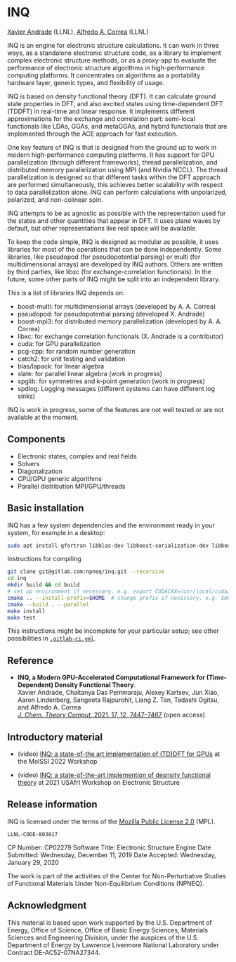 # INQ

[Xavier Andrade](mailto:xavier@llnl.gov) (LLNL), [Alfredo A. Correa](mailto:correaa@llnl.gov) (LLNL)

INQ is an engine for electronic structure calculations.
It can work in three ways, as a standalone electronic structure code, as a library to implement complex electronic structure methods, or as a proxy-app to evaluate the performance of electronic structure algorithms in high-performance computing platforms.
It concentrates on algorithms as a portability hardware layer, generic types, and flexibility of usage.

INQ is based on density functional theory (DFT).
It can calculate ground state properties in DFT, and also excited states using time-dependent DFT (TDDFT) in real-time and linear response.
It implements different approximations for the exchange and correlation part: semi-local functionals like LDAs, GGAs, and metaGGAs, and hybrid functionals that are implemented through the ACE approach for fast execution.

One key feature of INQ is that is designed from the ground up to work in modern high-performance computing platforms.
It has support for GPU parallelization (through different frameworks), thread parallelization, and distributed memory parallelization using MPI (and Nvidia NCCL).
The thread parallelization is designed so that different tasks within the DFT approach are performed simultaneously, this achieves better scalability with respect to data parallelization alone.
INQ can perform calculations with unpolarized, polarized, and non-colinear spin.

INQ attempts to be as agnostic as possible with the representation used for the states and other quantities that appear in DFT.
It uses plane waves by default, but other representations like real space will be available.

To keep the code simple, INQ is designed as modular as possible, it uses libraries for most of the operations that can be done independently.
Some libraries, like pseudopod (for pseudopotential parsing) or multi (for multidimensional arrays) are developed by INQ authors.
Others are written by third parties, like libxc (for exchange-correlation functionals).
In the future, some other parts of INQ might be split into an independent library.

This is a list of libraries INQ depends on:

* boost-multi: for multidimensional arrays (developed by A. A. Correa)
* pseudopod: for pseudopotential parsing (developed X. Andrade)
* boost-mpi3: for distributed memory parallelization (developed by A. A. Correa)
* libxc: for exchange correlation functionals (X. Andrade is a contributor)
* cuda: for GPU parallelization
* pcg-cpp: for random number generation
* catch2: for unit testing and validation
* blas/lapack: for linear algebra
* slate: for parallel linear algebra (work in progress)
* spglib: for symmetries and k-point generation (work in progress)
* spdlog: Logging messages (different systems can have different log sinks)

INQ is work in progress, some of the features are not well tested or are not available at the moment.

## Components

* Electronic states, complex and real fields
* Solvers
* Diagonalization
* CPU/GPU generic algorithms
* Parallel distribution MPI/GPU/threads

## Basic installation

INQ has a few system dependencies and the environment ready in your system, for example in a desktop:
```bash
sudo apt install gfortran libblas-dev libboost-serialization-dev libboost-filesystem-dev libfftw3-dev libhdf5-dev liblapack-dev pkg-config python3-dev
```

Instructions for compiling

```bash 
git clone git@gitlab.com:npneq/inq.git --recursive
cd inq
mkdir build && cd build
# set up environment if necessary, e.g. export CUDACXX=/usr/local/cuda/bin/nvcc, or load modules
cmake .. --install-prefix=$HOME  # change prefix if necessary, e.g. $HOME/.local or /usr/local (needs root access)
cmake --build . --parallel
make install
make test
```

This instructions might be incomplete for your particular setup; 
see other possibilities in [`.gitlab-ci.yml`](https://gitlab.com/npneq/inq/blob/master/.gitlab-ci.yml).

## Reference

- **INQ, a Modern GPU-Accelerated Computational Framework for (Time-Dependent) Density Functional Theory**.\
Xavier Andrade, Chaitanya Das Pemmaraju, Alexey Kartsev, Jun Xiao, Aaron Lindenberg, Sangeeta Rajpurohit, Liang Z. Tan, Tadashi Ogitsu, and Alfredo A. Correa\
[_J. Chem. Theory Comput._ 2021, 17, 12, 7447–7467](https://pubs.acs.org/doi/10.1021/acs.jctc.1c00562) (open access)

## Introductory material

- (video) [INQ: a state-of-the art implementation of (TD)DFT for GPUs](https://www.youtube.com/watch?v=pM4wwYjb5Vo) at the MolSSI 2022 Workshop

- (video) [INQ: a state-of-the-art implemention of desnsity functional theory](https://www.youtube.com/watch?v=ufzOBKn9ocU&t=3195s) at 2021 USAfrI Workshop on Electronic Structure

## Release information 

INQ is licensed under the terms of the [Mozilla Public License 2.0](https://www.mozilla.org/en-US/MPL/2.0/) (MPL).

``LLNL-CODE-803817``

CP Number: CP02279
Software Title: Electronic Structure Engine
Date Submitted: Wednesday, December 11, 2019
Date Accepted: Wednesday, January 29, 2020

The work is part of the activities of the Center for Non-Perturbative Studies of Functional Materials Under Non-Equilibrium Conditions (NPNEQ).

## Acknowledgment

This material is based upon work supported by the U.S. Department of Energy, Office of Science, Office of Basic Energy Sciences, Materials Sciences and Engineering Division, under the auspices of the U.S. Department of Energy by Lawrence Livermore National Laboratory under Contract DE-AC52-07NA27344.
